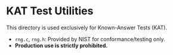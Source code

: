 # KAT Test Utilities

This directory is used exclusively for Known-Answer Tests (KAT).

- `rng.c`, `rng.h`: Provided by NIST for conformance/testing only.
- **Production use is strictly prohibited.**